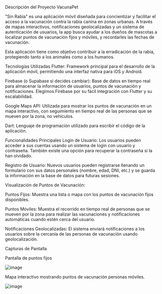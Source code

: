 Descripción del Proyecto VacunaPet

"Sin Rabia" es una aplicación móvil diseñada para concientizar y facilitar el acceso a la vacunación contra la rabia canina en zonas urbanas. A través de mapas interactivos, notificaciones geolocalizadas y un sistema de autenticación de usuarios, la app busca ayudar a los dueños de mascotas a localizar puntos de vacunación fijos y móviles, y recordarles las fechas de vacunación.

Esta aplicación tiene como objetivo contribuir a la erradicación de la rabia, protegiendo tanto a los animales como a los humanos.

Tecnologías Utilizadas
Flutter: Framework principal para el desarrollo de la aplicación móvil, permitiendo una interfaz nativa para iOS y Android.

Firebase (o Supabase si decides cambiar): Base de datos en tiempo real para almacenar la información de usuarios, puntos de vacunación y notificaciones. Elegimos Firebase por su fácil integración con Flutter y su escalabilidad.

Google Maps API: Utilizada para mostrar los puntos de vacunación en un mapa interactivo, con seguimiento en tiempo real de las personas que se mueven por la zona, no vehículos.

Dart: Lenguaje de programación utilizado para escribir el código de la aplicación.


Funcionalidades Principales
Login de Usuario: Los usuarios pueden acceder a sus cuentas usando un sistema de login con usuario y contraseña. También existe una opción para recuperar la contraseña si la han olvidado.

Registro de Usuario: Nuevos usuarios pueden registrarse llenando un formulario con sus datos personales (nombre, edad, DNI, etc.) y se guarda la información en la base de datos para futuras sesiones.

Visualización de Puntos de Vacunación:

Puntos Fijos: Muestra una lista o mapa con los puntos de vacunación fijos disponibles.

Puntos Móviles: Muestra el recorrido en tiempo real de personas que se mueven por la zona para realizar las vacunaciones y notificaciones automáticas cuando estén cerca del usuario.

Notificaciones Geolocalizadas: El sistema enviará notificaciones a los usuarios sobre la cercanía de las personas de vacunación usando geolocalización.

Capturas de Pantalla

Pantalla de puntos fijos

![image](https://github.com/user-attachments/assets/aee23139-0e03-4a75-bf12-6c3f23d862ff)


Mapa interactivo mostrando puntos de vacunación personas móviles.

![image](https://github.com/user-attachments/assets/f9e43800-27d7-41c6-a024-65d4980280b3)

